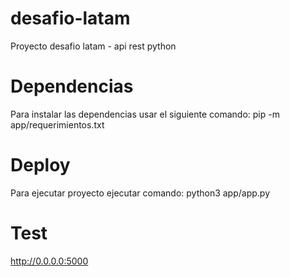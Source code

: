 # desafio-latam
Proyecto desafio latam - api rest python

# Dependencias
Para instalar las dependencias usar el siguiente comando:
pip -m app/requerimientos.txt

# Deploy
Para ejecutar proyecto ejecutar comando:
python3 app/app.py

# Test
http://0.0.0.0:5000
